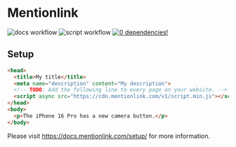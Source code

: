 # Mentionlink

![docs workflow](https://github.com/mentionlink/frontend/actions/workflows/docs.yml/badge.svg)
![script workflow](https://github.com/mentionlink/frontend/actions/workflows/script.yml/badge.svg)
[![0 dependencies!](https://0dependencies.dev/0dependencies.svg)](https://github.com/mentionlink/frontend/blob/main/packages/script/package.json)

## Setup

```html
<head>
  <title>My title</title>
  <meta name="description" content="My description">
  <!-- TODO: Add the following line to every page on your website. -->
  <script async src="https://cdn.mentionlink.com/v1/script.min.js"></script>
</head>
<body>
  <p>The iPhone 16 Pro has a new camera button.</p>
</body>
```

Please visit <https://docs.mentionlink.com/setup/> for more information.
